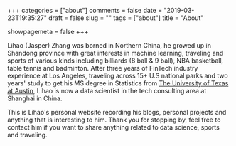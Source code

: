 +++
categories = ["about"]
comments = false
date = "2019-03-23T19:35:27"
draft = false
slug = ""
tags = ["about"]
title = "About"

showpagemeta = false
+++

Lihao (Jasper) Zhang was borned in Northern China, he growed up in Shandong province with great interests in machine learning, traveling and sports of various kinds including billiards (8 ball & 9 ball), NBA basketball, table tennis and badminton. After three years of FinTech industry experience at Los Angeles, traveling across 15+ U.S national parks and two years' study to get his MS degree in Statistics from [The University of Texas at Austin](https://www.utexas.edu/), Lihao is now a data scientist in the tech consulting area at Shanghai in China.

This is Lihao's personal website recording his blogs, personal projects and anything that is interesting to him. Thank you for stopping by, feel free to contact him if you want to share anything related to data science, sports and traveling.

